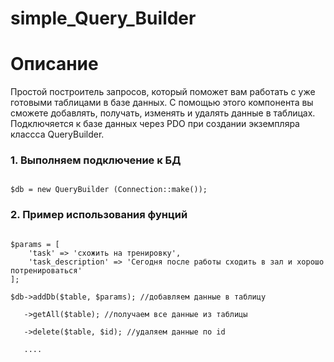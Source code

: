 # simple_Query_Builder

# Описание

Простой построитель запросов, который поможет вам работать с уже готовыми таблицами в базе данных. С помощью этого компонента вы сможете добавлять, получать, изменять и удалять данные в таблицах.
Подключяется к базе данных через PDO при создании экземпляра классса QueryBuilder.


### 1. Выполняем подключение к БД

```

$db = new QueryBuilder (Connection::make());

```

### 2. Пример использования фунций

```

$params = [
    'task' => 'схожить на тренировку',
    'task_description' => 'Сегодня после работы сходить в зал и хорошо потренироваться'
];

$db->addDb($table, $params); //добавляем данные в таблицу
    
   ->getAll($table); //получаем все данные из таблицы 
   
   ->delete($table, $id); //удаляем данные по id
   
   ....

```
